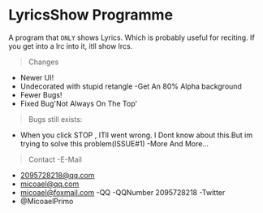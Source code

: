 # LyricsShow Programme
A program that ``ONLY`` shows Lyrics. Which is probably useful for reciting.
If you get into a lrc into it, itll show lrcs.
> Changes
- Newer UI!
 - Undecorated with stupid retangle
 -Get An 80% Alpha background
- Fewer Bugs!
 - Fixed Bug'Not Always On The Top'

> Bugs still exists:
- When you click STOP , ITll went wrong.
  I Dont know about this.But im trying to solve this
  problem(ISSUE#1)
-More And More...

> Contact
-E-Mail 
 - 2095728218@qq.com
 - micoael@qq.com
 - micoael@foxmail.com
-QQ
  -QQNumber 2095728218
 -Twitter
  - @MicoaelPrimo 
